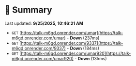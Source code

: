 # 📖 Summary
Last updated: **9/25/2025, 10:46:21 AM**

- `GET` [https://talk-m6gd.onrender.com/umar](https://talk-m6gd.onrender.com/umar) - **Down** (237ms)
- `GET` [https://talk-m6gd.onrender.com/9337](https://talk-m6gd.onrender.com/9337) - **Down** (184ms)
- `GET` [https://talk-m6gd.onrender.com/umar920](https://talk-m6gd.onrender.com/umar920) - **Down** (135ms)
